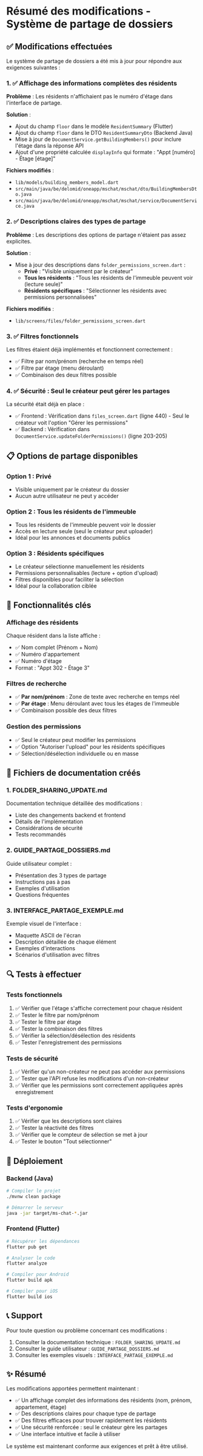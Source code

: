 # Résumé des modifications - Système de partage de dossiers

## ✅ Modifications effectuées

Le système de partage de dossiers a été mis à jour pour répondre aux exigences suivantes :

### 1. ✅ Affichage des informations complètes des résidents

**Problème** : Les résidents n'affichaient pas le numéro d'étage dans l'interface de partage.

**Solution** :
- Ajout du champ `floor` dans le modèle `ResidentSummary` (Flutter)
- Ajout du champ `floor` dans le DTO `ResidentSummaryDto` (Backend Java)
- Mise à jour de `DocumentService.getBuildingMembers()` pour inclure l'étage dans la réponse API
- Ajout d'une propriété calculée `displayInfo` qui formate : "Appt [numéro] - Étage [étage]"

**Fichiers modifiés** :
- `lib/models/building_members_model.dart`
- `src/main/java/be/delomid/oneapp/mschat/mschat/dto/BuildingMembersDto.java`
- `src/main/java/be/delomid/oneapp/mschat/mschat/service/DocumentService.java`

### 2. ✅ Descriptions claires des types de partage

**Problème** : Les descriptions des options de partage n'étaient pas assez explicites.

**Solution** :
- Mise à jour des descriptions dans `folder_permissions_screen.dart` :
  - **Privé** : "Visible uniquement par le créateur"
  - **Tous les résidents** : "Tous les résidents de l'immeuble peuvent voir (lecture seule)"
  - **Résidents spécifiques** : "Sélectionner les résidents avec permissions personnalisées"

**Fichiers modifiés** :
- `lib/screens/files/folder_permissions_screen.dart`

### 3. ✅ Filtres fonctionnels

Les filtres étaient déjà implémentés et fonctionnent correctement :
- ✅ Filtre par nom/prénom (recherche en temps réel)
- ✅ Filtre par étage (menu déroulant)
- ✅ Combinaison des deux filtres possible

### 4. ✅ Sécurité : Seul le créateur peut gérer les partages

La sécurité était déjà en place :
- ✅ Frontend : Vérification dans `files_screen.dart` (ligne 440) - Seul le créateur voit l'option "Gérer les permissions"
- ✅ Backend : Vérification dans `DocumentService.updateFolderPermissions()` (ligne 203-205)

## 📋 Options de partage disponibles

### Option 1 : Privé
- Visible uniquement par le créateur du dossier
- Aucun autre utilisateur ne peut y accéder

### Option 2 : Tous les résidents de l'immeuble
- Tous les résidents de l'immeuble peuvent voir le dossier
- Accès en lecture seule (seul le créateur peut uploader)
- Idéal pour les annonces et documents publics

### Option 3 : Résidents spécifiques
- Le créateur sélectionne manuellement les résidents
- Permissions personnalisables (lecture + option d'upload)
- Filtres disponibles pour faciliter la sélection
- Idéal pour la collaboration ciblée

## 🎯 Fonctionnalités clés

### Affichage des résidents
Chaque résident dans la liste affiche :
- ✅ Nom complet (Prénom + Nom)
- ✅ Numéro d'appartement
- ✅ Numéro d'étage
- Format : "Appt 302 - Étage 3"

### Filtres de recherche
- ✅ **Par nom/prénom** : Zone de texte avec recherche en temps réel
- ✅ **Par étage** : Menu déroulant avec tous les étages de l'immeuble
- ✅ Combinaison possible des deux filtres

### Gestion des permissions
- ✅ Seul le créateur peut modifier les permissions
- ✅ Option "Autoriser l'upload" pour les résidents spécifiques
- ✅ Sélection/désélection individuelle ou en masse

## 📁 Fichiers de documentation créés

### 1. FOLDER_SHARING_UPDATE.md
Documentation technique détaillée des modifications :
- Liste des changements backend et frontend
- Détails de l'implémentation
- Considérations de sécurité
- Tests recommandés

### 2. GUIDE_PARTAGE_DOSSIERS.md
Guide utilisateur complet :
- Présentation des 3 types de partage
- Instructions pas à pas
- Exemples d'utilisation
- Questions fréquentes

### 3. INTERFACE_PARTAGE_EXEMPLE.md
Exemple visuel de l'interface :
- Maquette ASCII de l'écran
- Description détaillée de chaque élément
- Exemples d'interactions
- Scénarios d'utilisation avec filtres

## 🔍 Tests à effectuer

### Tests fonctionnels
1. ✅ Vérifier que l'étage s'affiche correctement pour chaque résident
2. ✅ Tester le filtre par nom/prénom
3. ✅ Tester le filtre par étage
4. ✅ Tester la combinaison des filtres
5. ✅ Vérifier la sélection/désélection des résidents
6. ✅ Tester l'enregistrement des permissions

### Tests de sécurité
1. ✅ Vérifier qu'un non-créateur ne peut pas accéder aux permissions
2. ✅ Tester que l'API refuse les modifications d'un non-créateur
3. ✅ Vérifier que les permissions sont correctement appliquées après enregistrement

### Tests d'ergonomie
1. ✅ Vérifier que les descriptions sont claires
2. ✅ Tester la réactivité des filtres
3. ✅ Vérifier que le compteur de sélection se met à jour
4. ✅ Tester le bouton "Tout sélectionner"

## 🚀 Déploiement

### Backend (Java)
```bash
# Compiler le projet
./mvnw clean package

# Démarrer le serveur
java -jar target/ms-chat-*.jar
```

### Frontend (Flutter)
```bash
# Récupérer les dépendances
flutter pub get

# Analyser le code
flutter analyze

# Compiler pour Android
flutter build apk

# Compiler pour iOS
flutter build ios
```

## 📞 Support

Pour toute question ou problème concernant ces modifications :
1. Consulter la documentation technique : `FOLDER_SHARING_UPDATE.md`
2. Consulter le guide utilisateur : `GUIDE_PARTAGE_DOSSIERS.md`
3. Consulter les exemples visuels : `INTERFACE_PARTAGE_EXEMPLE.md`

## ✨ Résumé

Les modifications apportées permettent maintenant :
- ✅ Un affichage complet des informations des résidents (nom, prénom, appartement, étage)
- ✅ Des descriptions claires pour chaque type de partage
- ✅ Des filtres efficaces pour trouver rapidement les résidents
- ✅ Une sécurité renforcée : seul le créateur gère les partages
- ✅ Une interface intuitive et facile à utiliser

Le système est maintenant conforme aux exigences et prêt à être utilisé.
